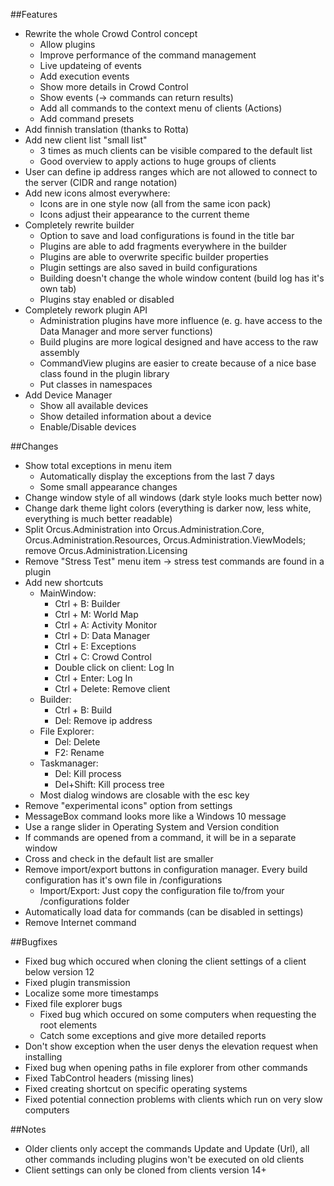 ##Features
- Rewrite the whole Crowd Control concept
	- Allow plugins
	- Improve performance of the command management
	- Live updateing of events
	- Add execution events
	- Show more details in Crowd Control
	- Show events (-> commands can return results)
	- Add all commands to the context menu of clients (Actions)
	- Add command presets
- Add finnish translation (thanks to Rotta)
- Add new client list "small list"
	- 3 times as much clients can be visible compared to the default list
	- Good overview to apply actions to huge groups of clients
- User can define ip address ranges which are not allowed to connect to the server (CIDR and range notation)
- Add new icons almost everywhere:
	- Icons are in one style now (all from the same icon pack)
	- Icons adjust their appearance to the current theme
- Completely rewrite builder
	- Option to save and load configurations is found in the title bar
	- Plugins are able to add fragments everywhere in the builder
	- Plugins are able to overwrite specific builder properties
	- Plugin settings are also saved in build configurations
	- Building doesn't change the whole window content (build log has it's own tab)
	- Plugins stay enabled or disabled
- Completely rework plugin API
	- Administration plugins have more influence (e. g. have access to the Data Manager and more server functions)
	- Build plugins are more logical designed and have access to the raw assembly
	- CommandView plugins are easier to create because of a nice base class found in the plugin library
	- Put classes in namespaces
- Add Device Manager
	- Show all available devices
	- Show detailed information about a device
	- Enable/Disable devices


##Changes
- Show total exceptions in menu item
	- Automatically display the exceptions from the last 7 days
	- Some small appearance changes
- Change window style of all windows (dark style looks much better now)
- Change dark theme light colors (everything is darker now, less white, everything is much better readable)
- Split Orcus.Administration into Orcus.Administration.Core, Orcus.Administration.Resources, Orcus.Administration.ViewModels; remove Orcus.Administration.Licensing
- Remove "Stress Test" menu item -> stress test commands are found in a plugin
- Add new shortcuts
	- MainWindow:
		- Ctrl + B: Builder
		- Ctrl + M: World Map
		- Ctrl + A: Activity Monitor
		- Ctrl + D: Data Manager
		- Ctrl + E: Exceptions
		- Ctrl + C: Crowd Control
		- Double click on client: Log In
		- Ctrl + Enter: Log In
		- Ctrl + Delete: Remove client
	- Builder:
		- Ctrl + B: Build
		- Del: Remove ip address
	- File Explorer:
		- Del: Delete
		- F2: Rename
	- Taskmanager:
		- Del: Kill process
		- Del+Shift: Kill process tree
	- Most dialog windows are closable with the esc key
- Remove "experimental icons" option from settings
- MessageBox command looks more like a Windows 10 message
- Use a range slider in Operating System and Version condition
- If commands are opened from a command, it will be in a separate window
- Cross and check in the default list are smaller
- Remove import/export buttons in configuration manager. Every build configuration has it's own file in /configurations
	- Import/Export: Just copy the configuration file to/from your /configurations folder
- Automatically load data for commands (can be disabled in settings)
- Remove Internet command


##Bugfixes
- Fixed bug which occured when cloning the client settings of a client below version 12
- Fixed plugin transmission
- Localize some more timestamps
- Fixed file explorer bugs
	- Fixed bug which occured on some computers when requesting the root elements
	- Catch some exceptions and give more detailed reports
- Don't show exception when the user denys the elevation request when installing
- Fixed bug when opening paths in file explorer from other commands
- Fixed TabControl headers (missing lines)
- Fixed creating shortcut on specific operating systems
- Fixed potential connection problems with clients which run on very slow computers


##Notes
- Older clients only accept the commands Update and Update (Url), all other commands including plugins won't be executed on old clients
- Client settings can only be cloned from clients version 14+